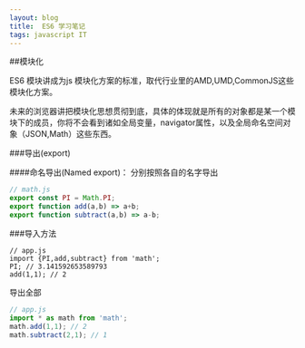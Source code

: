 ```yaml
---
layout: blog 
title:  ES6 学习笔记
tags: javascript IT
---
```



##模块化

ES6 模块讲成为js 模块化方案的标准，取代行业里的AMD,UMD,CommonJS这些模块化方案。

未来的浏览器讲把模块化思想贯彻到底，具体的体现就是所有的对象都是某一个模块下的成员，你将不会看到诸如全局变量，navigator属性，以及全局命名空间对象（JSON,Math）这些东西。

###导出(export)

####命名导出(Named export)： 分别按照各自的名字导出

```javascript
// math.js
export const PI = Math.PI;
export function add(a,b) => a+b;
export function subtract(a,b) => a-b;

```
###导入方法

```javacript
// app.js
import {PI,add,subtract} from 'math';
PI; // 3.141592653589793
add(1,1); // 2
```

导出全部

```javascript
// app.js
import * as math from 'math';
math.add(1,1); // 2
math.subtract(2,1); // 1
```

